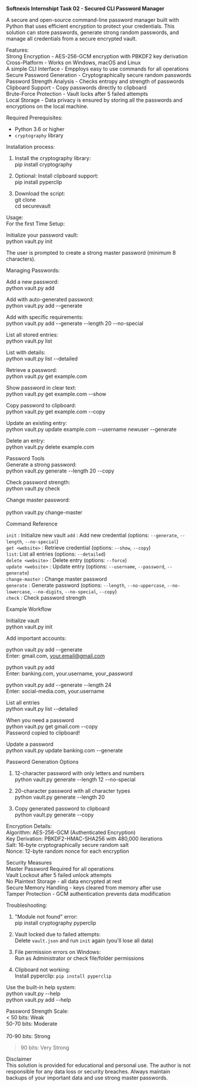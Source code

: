 **Softnexis Internshipt Task 02 - Secured CLI Password Manager<br>**

A secure and open-source command-line password manager built with Python that uses efficient encryption to protect your credentials. This solution can store passwords, generate strong random passwords, and manage all credentials from a secure encrypted vault.<br>

Features:<br>
Strong Encryption - AES-256-GCM encryption with PBKDF2 key derivation<br>
Cross-Platform - Works on Windows, macOS and Linux<br>
A simple CLI Interface - Empploys easy to use commands for all operations<br>
Secure Password Generation - Cryptographically secure random passwords<br>
Password Strength Analysis - Checks entropy and strength of passwords<br>
Clipboard Support - Copy passwords directly to clipboard<br>
Brute-Force Protection - Vault locks after 5 failed attempts<br>
Local Storage - Data privacy is ensured by storing all the passwords and encryptions on the local machine.<br>

Required Prerequisites:<br>

- Python 3.6 or higher<br>
- `cryptography` library<br>

Installation process:<br>

1. Install the cryptography library:<br>
   pip install cryptography<br>

2. Optional: Install clipboard support:<br>
   pip install pyperclip<br>

3. Download the script:<br>
   git clone <repository-url><br>
   cd securevault<br>


Usage:<br>
For the first Time Setup:<br>

Initialize your password vault:<br>
python vault.py init<br>

The user is prompted to create a strong master password (minimum 8 characters).<br>

Managing Passwords:<br>

Add a new password:<br>
python vault.py add<br>

Add with auto-generated password:<br>
python vault.py add --generate<br>

Add with specific requirements:<br>
python vault.py add --generate --length 20 --no-special<br>

List all stored entries:<br>
python vault.py list<br>

List with details:<br>
python vault.py list --detailed<br>

Retrieve a password:<br>
python vault.py get example.com<br>

Show password in clear text:<br>
python vault.py get example.com --show<br>

Copy password to clipboard:<br>
python vault.py get example.com --copy<br>

Update an existing entry:<br>
python vault.py update example.com --username newuser --generate<br>

Delete an entry:<br>
python vault.py delete example.com<br>

Password Tools<br>
Generate a strong password:<br>
python vault.py generate --length 20 --copy<br>

Check password strength:<br>
python vault.py check<br>

Change master password:<br><br>
python vault.py change-master<br>

Command Reference<br>

`init` : Initialize new vault
`add` : Add new credential (options: `--generate`, `--length`, `--no-special`)<br>
`get <website>` : Retrieve credential (options: `--show`, `--copy`)<br>
`list`: List all entries (options: `--detailed`)<br>
`delete <website>` : Delete entry (options: `--force`)<br>
`update <website>` : Update entry (options: `--username`, `--password`, `--generate`)<br>
`change-master` : Change master password <br>
`generate` : Generate password (options: `--length`, `--no-uppercase`, `--no-lowercase`, `--no-digits`, `--no-special`, `--copy`)<br>
`check` : Check password strength <br>

Example Workflow<br>

Initialize vault<br>
python vault.py init<br>

Add important accounts:<br>

python vault.py add --generate<br>
Enter: gmail.com, your.email@gmail.com<br>

python vault.py add<br>
Enter: banking.com, your.username, your_password<br>

python vault.py add --generate --length 24<br>
Enter: social-media.com, your.username<br>

List all entries<br>
python vault.py list --detailed<br>

When you need a password<br>
python vault.py get gmail.com --copy<br>
Password copied to clipboard!<br>

Update a password<br>
python vault.py update banking.com --generate<br>

Password Generation Options<br>

1. 12-character password with only letters and numbers<br>
python vault.py generate --length 12 --no-special<br>

2. 20-character password with all character types<br>
python vault.py generate --length 20<br>

3. Copy generated password to clipboard<br>
python vault.py generate --copy<br>

Encryption Details:<br>
Algorithm: AES-256-GCM (Authenticated Encryption)<br>
Key Derivation: PBKDF2-HMAC-SHA256 with 480,000 iterations<br>
Salt: 16-byte cryptographically secure random salt<br>
Nonce: 12-byte random nonce for each encryption<br>

Security Measures<br>
Master Password Required for all operations<br>
Vault Lockout after 5 failed unlock attempts<br>
No Plaintext Storage - all data encrypted at rest<br>
Secure Memory Handling - keys cleared from memory after use<br>
Tamper Protection - GCM authentication prevents data modification<br>


Troubleshooting:<br>

1. "Module not found" error:<br>
pip install cryptography pyperclip<br>

2. Vault locked due to failed attempts:<br>
Delete `vault.json` and run `init` again (you'll lose all data)<br>

3. File permission errors on Windows:<br>
Run as Administrator or check file/folder permissions<br>

4. Clipboard not working:<br>
Install pyperclip: `pip install pyperclip`<br>

Use the built-in help system:<br>
python vault.py --help<br>
python vault.py add --help<br>

Password Strength Scale:<br>
< 50 bits: Weak<br>
50-70 bits: Moderate<br>  
70-90 bits: Strong<br>
> 90 bits: Very Strong<br>

Disclaimer<br>
This solution is provided for educational and personal use. The author is not responsible for any data loss or security breaches. Always maintain backups of your important data and use strong master passwords.<br>

